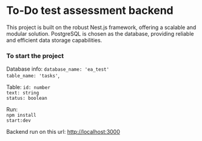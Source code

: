 # To-Do test assessment backend

This project is built on the robust Nest.js framework, offering a scalable and modular solution.
 PostgreSQL is chosen as the database, providing reliable and efficient data storage capabilities.

### To start the project

Database info: 
  `database_name: 'ea_test'`<br />
  `table_name: 'tasks'`,<br />
  
Table:
  `id: number`<br />
  `text: string`<br />
  `status: boolean`<br />

Run:<br />
`npm install` <br />
`start:dev`

Backend run on this url: [http://localhost:3000](http://localhost:3001)


